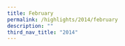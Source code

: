 ```yaml
---
title: February
permalink: /highlights/2014/february
description: ""
third_nav_title: "2014"
---
```

